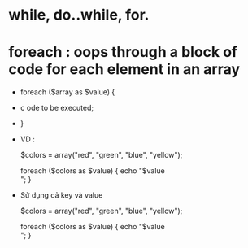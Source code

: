 # while, do..while, for.
# foreach : oops through a block of code for each element in an array

-   foreach ($array as $value) {
-   c   ode to be executed;
-   }
- VD :


    $colors = array("red", "green", "blue", "yellow");

    foreach ($colors as $value) {
        echo "$value <br>";
    }

- Sử dụng cả key và value

    $colors = array("red", "green", "blue", "yellow");

    foreach ($colors as $value) {
        echo "$value <br>";
    }



